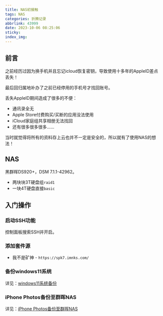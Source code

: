 ```yaml
---
title: NAS初接触
tags: NAS
categories: 折腾记录
abbrlink: 43999
date: 2023-10-06 08:25:06
sticky: 
index_img: 
---
```


## 前言

之前经历过因为换手机并且忘记icloud恢复密钥，导致使用十多年的AppleID差点丢失！

<!--more-->

最后回归属地补办了之前已经停用的手机号才找回账号。

丢失AppleID期间造成了很多的不便：

- 通讯录全无
- Apple Store付费购买/买断的应用没法使用
- iCloud家庭组共享相册无法找回
- 还有很多很多很多......

当时就觉得将所有的资料存上云也并不一定是安全的，所以就有了使用NAS的想法！

## NAS

黑群晖DS920+，DSM 7.1.1-42962。

- 两块块3T硬盘组`raid1`
- 一块4T硬盘直接`basic`

## 入门操作

### 启动SSH功能

控制面板搜索SSH并开启。

### 添加套件源

- 我不是矿神 - `https://spk7.imnks.com/`

### 备份windows11系统

详见：[windows11系统备份](/posts/6081.html)

### iPhone Photos备份至群晖NAS

详见：[iPhone Photos备份至群晖NAS](/posts/35839.html)
